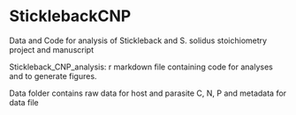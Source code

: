 # SticklebackCNP
 Data and Code for analysis of Stickleback and S. solidus stoichiometry project and manuscript

 Stickleback_CNP_analysis: r markdown file containing code for analyses and to generate figures.

 Data folder contains raw data for host and parasite C, N, P and metadata for data file 
